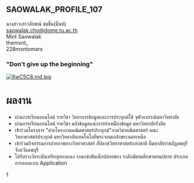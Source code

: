 ## SAOWALAK_PROFILE_107

นางสาวเสาวลักษณ์ ชมชื่น(มิ้นท์)<br>
saowalak.cho@dome.tu.ac.th<br>
Mint Saowalak<br>
themxnt_<br>
228mxntomars<br>


### "Don’t give up the beginning"

[![6wC5C8.md.jpg](https://sv1.picz.in.th/images/2021/11/26/6wC5C8.md.jpg)](https://www.picz.in.th/image/6wC5C8)



# ผลงาน
- ผ่านการเรียนออนไลน์ รายวิชา วิทยาการข้อมูลเเละการประยุกต์ใช้ จุฬาลงกรณ์มหาวิทยาลัย
- ผ่านการเรียนออนไลน์ รายวิชา คลังข้อมูลเเละการทำเหมืองข้อมูล มหาวิทยาลัยรังสิต
- เข้าร่วมโครงการ "ค่ายโครงงานคณิตศาสตร์ประยุกต์"ภาควิชาคณิตศาสตร์ คณะวิทยาศาสตร์ประยุกต์ มหาวิทยาลัยเทคโนโลยีพระจอมเกล้าพระนครเหนือ
- เข้าร่วมกิจกรรมการถ่ายภาพทางวิทยาศาสตร์ สัปดาห์วิทยาศาสตร์เเห่งชาติ ที่มหาลัยราชภัฎลพบุรี จังหวัดลพบุรี
- ได้รับรางวัลระดับเหรียญทองเเดง งานเเข่งขันเด็กปล่อยของ ระดับมัธยมศึกษาตอนปลาย ประเภทการออกเเบบ Application



1
